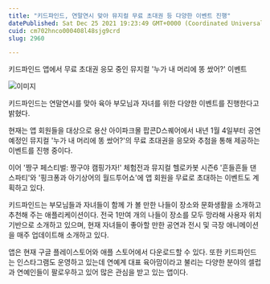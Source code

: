 ```yaml
---
title: "키드파인드, 연말연시 맞아 뮤지컬 무료 초대권 등 다양한 이벤트 진행"
datePublished: Sat Dec 25 2021 19:23:49 GMT+0000 (Coordinated Universal Time)
cuid: cm702hnco000408l48sjg9crd
slug: 2960

---
```



키드파인드 앱에서 무료 초대권 응모 중인 뮤지컬 '누가 내 머리에 똥 쌌어?' 이벤트

![이미지](https://cdn.hashnode.com/res/hashnode/image/upload/v1739253267239/b4c4b1a6-41e7-47c5-9d0c-2655f73a95d9.jpeg)

키드파인드는 연말연시를 맞아 육아 부모님과 자녀를 위한 다양한 이벤트를 진행한다고 밝혔다.

현재는 앱 회원들을 대상으로 용산 아이파크몰 팝콘D스퀘어에서 내년 1월 4일부터 공연 예정인 뮤지컬 '누가 내 머리에 똥 쌌어?'의 무료 초대권을 응모와 추첨을 통해 제공하는 이벤트를 진행 중이다.

이어 '짱구 페스티벌: 짱구야 캠핑가자!' 체험전과 뮤지컬 헬로카봇 시즌6 '흔들흔들 댄스파티'와 '핑크퐁과 아기상어의 월드투어쇼'에 앱 회원을 무료로 초대하는 이벤트도 계획하고 있다.

키드파인드는 부모님들과 자녀들이 함께 가 볼 만한 나들이 장소와 문화생활을 소개하고 추천해 주는 애플리케이션이다. 전국 1만여 개의 나들이 장소를 모두 망라해 사용자 위치 기반으로 소개하고 있으며, 현재 자녀들이 좋아할 만한 공연과 전시 및 극장 애니메이션을 매주 업데이트해 소개하고 있다.

앱은 현재 구글 플레이스토어와 애플 스토어에서 다운로드할 수 있다. 또한 키드파인드는 인스타그램도 운영하고 있는데 연예계 대표 육아맘이라고 불리는 다양한 분야의 셀럽과 연예인들이 팔로우하고 있어 많은 관심을 받고 있는 앱이다.
